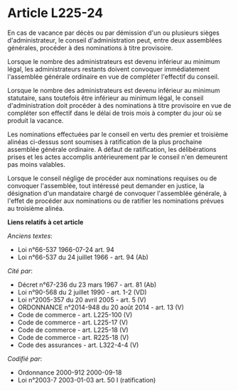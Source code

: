 # Article L225-24

En cas de vacance par décès ou par démission d'un ou plusieurs sièges d'administrateur, le conseil d'administration peut,
entre deux assemblées générales, procéder à des nominations à titre provisoire.

Lorsque le nombre des administrateurs est devenu inférieur au minimum légal, les administrateurs restants doivent convoquer
immédiatement l'assemblée générale ordinaire en vue de compléter l'effectif du conseil.

Lorsque le nombre des administrateurs est devenu inférieur au minimum statutaire, sans toutefois être inférieur au minimum
légal, le conseil d'administration doit procéder à des nominations à titre provisoire en vue de compléter son effectif dans
le délai de trois mois à compter du jour où se produit la vacance.

Les nominations effectuées par le conseil en vertu des premier et troisième alinéas ci-dessus sont soumises à ratification de
la plus prochaine assemblée générale ordinaire. A défaut de ratification, les délibérations prises et les actes accomplis
antérieurement par le conseil n'en demeurent pas moins valables.

Lorsque le conseil néglige de procéder aux nominations requises ou de convoquer l'assemblée, tout intéressé peut demander en
justice, la désignation d'un mandataire chargé de convoquer l'assemblée générale, à l'effet de procéder aux nominations ou de
ratifier les nominations prévues au troisième alinéa.

**Liens relatifs à cet article**

_Anciens textes_:

  - Loi n°66-537 1966-07-24 art. 94
  - Loi n°66-537 du 24 juillet 1966 - art. 94 (Ab)

_Cité par_:

  - Décret n°67-236 du 23 mars 1967 - art. 81 (Ab)
  - Loi n°90-568 du 2 juillet 1990 - art. 1-2 (VD)
  - Loi n°2005-357 du 20 avril 2005 - art. 5 (V)
  - ORDONNANCE n°2014-948 du 20 août 2014 - art. 13 (V)
  - Code de commerce - art. L225-100 (V)
  - Code de commerce - art. L225-17 (V)
  - Code de commerce - art. L225-18 (V)
  - Code de commerce - art. R225-18 (V)
  - Code des assurances - art. L322-4-4 (V)

_Codifié par_:

  - Ordonnance 2000-912 2000-09-18
  - Loi n°2003-7 2003-01-03 art. 50 I (ratification)
